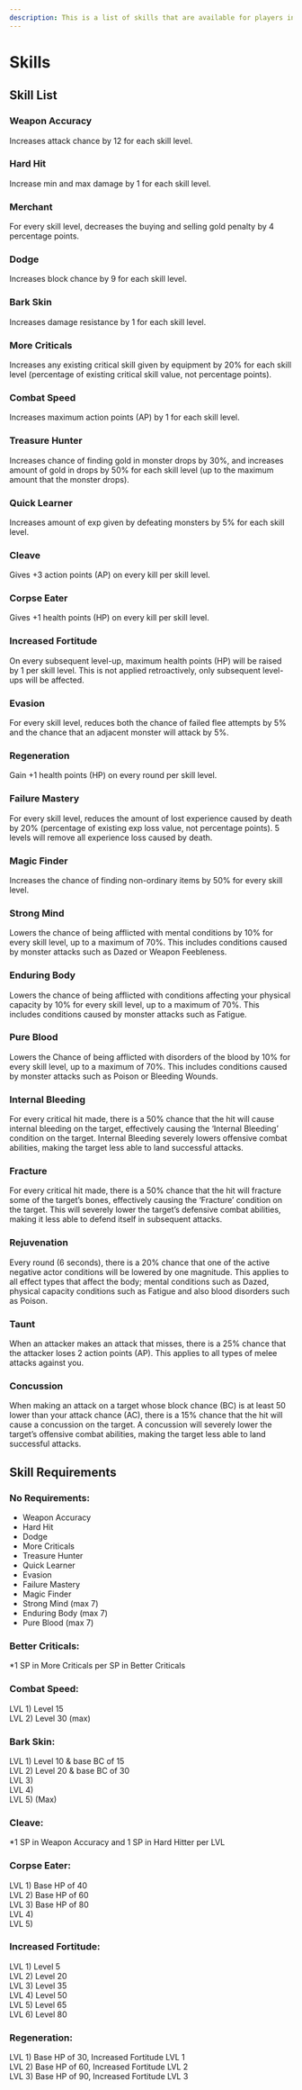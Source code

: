 ```yaml
---
description: This is a list of skills that are available for players in Andor's Trail.
---
```


# Skills

## Skill List

### Weapon Accuracy

Increases attack chance by 12 for each skill level.

### Hard Hit

Increase min and max damage by 1 for each skill level.

### Merchant

For every skill level, decreases the buying and selling gold penalty by 4 percentage points.

### Dodge

Increases block chance by 9 for each skill level.

### Bark Skin

Increases damage resistance by 1 for each skill level.

### More Criticals

Increases any existing critical skill given by equipment by 20% for each skill level \(percentage of existing critical skill value, not percentage points\).

### Combat Speed

Increases maximum action points \(AP\) by 1 for each skill level.

### Treasure Hunter

Increases chance of finding gold in monster drops by 30%, and increases amount of gold in drops by 50% for each skill level \(up to the maximum amount that the monster drops\).

### Quick Learner

Increases amount of exp given by defeating monsters by 5% for each skill level.

### Cleave

Gives +3 action points \(AP\) on every kill per skill level.

### Corpse Eater

Gives +1 health points \(HP\) on every kill per skill level.

### Increased Fortitude

On every subsequent level-up, maximum health points \(HP\) will be raised by 1 per skill level. This is not applied retroactively, only subsequent level-ups will be affected.

### Evasion

For every skill level, reduces both the chance of failed flee attempts by 5% and the chance that an adjacent monster will attack by 5%.

### Regeneration

Gain +1 health points \(HP\) on every round per skill level.

### Failure Mastery

For every skill level, reduces the amount of lost experience caused by death by 20% \(percentage of existing exp loss value, not percentage points\). 5 levels will remove all experience loss caused by death.

### Magic Finder

Increases the chance of finding non-ordinary items by 50% for every skill level.

### Strong Mind

Lowers the chance of being afflicted with mental conditions by 10% for every skill level, up to a maximum of 70%. This includes conditions caused by monster attacks such as Dazed or Weapon Feebleness.

### Enduring Body

Lowers the chance of being afflicted with conditions affecting your physical capacity by 10% for every skill level, up to a maximum of 70%. This includes conditions caused by monster attacks such as Fatigue.

### Pure Blood

Lowers the Chance of being afflicted with disorders of the blood by 10% for every skill level, up to a maximum of 70%. This includes conditions caused by monster attacks such as Poison or Bleeding Wounds.

### Internal Bleeding

For every critical hit made, there is a 50% chance that the hit will cause internal bleeding on the target, effectively causing the ‘Internal Bleeding’ condition on the target. Internal Bleeding severely lowers offensive combat abilities, making the target less able to land successful attacks.

### Fracture

For every critical hit made, there is a 50% chance that the hit will fracture some of the target’s bones, effectively causing the ‘Fracture’ condition on the target. This will severely lower the target’s defensive combat abilities, making it less able to defend itself in subsequent attacks.

### Rejuvenation

Every round \(6 seconds\), there is a 20% chance that one of the active negative actor conditions will be lowered by one magnitude. This applies to all effect types that affect the body; mental conditions such as Dazed, physical capacity conditions such as Fatigue and also blood disorders such as Poison.

### Taunt

When an attacker makes an attack that misses, there is a 25% chance that the attacker loses 2 action points \(AP\). This applies to all types of melee attacks against you.

### Concussion

When making an attack on a target whose block chance \(BC\) is at least 50 lower than your attack chance \(AC\), there is a 15% chance that the hit will cause a concussion on the target. A concussion will severely lower the target’s offensive combat abilities, making the target less able to land successful attacks.

## Skill Requirements

### No Requirements:

* Weapon Accuracy
* Hard Hit
* Dodge
* More Criticals
* Treasure Hunter
* Quick Learner
* Evasion
* Failure Mastery
* Magic Finder
* Strong Mind \(max 7\)
* Enduring Body \(max 7\)
* Pure Blood \(max 7\)

### Better Criticals:

\*1 SP in More Criticals per SP in Better Criticals

### Combat Speed:

LVL 1\) Level 15  
LVL 2\) Level 30 \(max\)

### Bark Skin:

LVL 1\) Level 10 & base BC of 15  
LVL 2\) Level 20 & base BC of 30  
LVL 3\)  
LVL 4\)  
LVL 5\) \(Max\)

### Cleave:

\*1 SP in Weapon Accuracy and 1 SP in Hard Hitter per LVL

### Corpse Eater:

LVL 1\) Base HP of 40  
LVL 2\) Base HP of 60  
LVL 3\) Base HP of 80  
LVL 4\)  
LVL 5\)

### Increased Fortitude:

LVL 1\) Level 5  
LVL 2\) Level 20  
LVL 3\) Level 35  
LVL 4\) Level 50  
LVL 5\) Level 65  
LVL 6\) Level 80

### Regeneration:

LVL 1\) Base HP of 30, Increased Fortitude LVL 1  
LVL 2\) Base HP of 60, Increased Fortitude LVL 2  
LVL 3\) Base HP of 90, Increased Fortitude LVL 3

